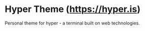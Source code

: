 
# Hyper Theme (https://hyper.is)

Personal theme for hyper - a terminal built on web technologies.
